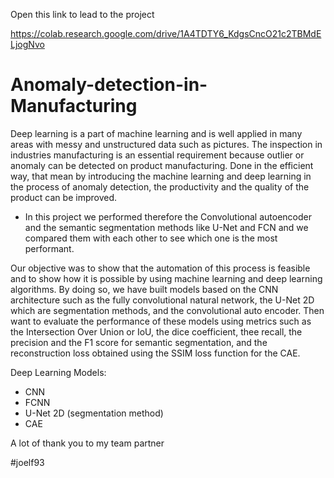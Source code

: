 Open this link to lead to the project 

https://colab.research.google.com/drive/1A4TDTY6_KdgsCncO21c2TBMdELjogNvo

# Anomaly-detection-in-Manufacturing
Deep learning is a part of machine learning and is well applied in many areas with messy and unstructured data such as pictures. 
The inspection in industries manufacturing is an essential requirement because outlier or anomaly can be detected on product manufacturing. Done in the efficient way, that mean by introducing the machine learning and deep learning in the process of anomaly detection, the productivity and the quality of the product can be improved. 

- In this project we performed therefore the Convolutional autoencoder and the semantic segmentation methods like U-Net and FCN and we compared them with each other to see which one is the most performant.

Our objective was to show that the automation of this process is feasible and to show how it is possible by using machine learning and deep learning algorithms. By doing so, we have built models based on the CNN architecture such as the fully convolutional natural network, the U-Net 2D which are segmentation methods, and the convolutional auto encoder. Then want to evaluate the performance of these models using metrics such as the Intersection Over Union or IoU, the dice coefficient, thee recall, the precision and the F1 score for semantic segmentation, and the reconstruction loss obtained using the SSIM loss function for the CAE.

Deep Learning Models:
- CNN
- FCNN 
- U-Net 2D (segmentation method)
- CAE

A lot of thank you to my team partner 

#joelf93
